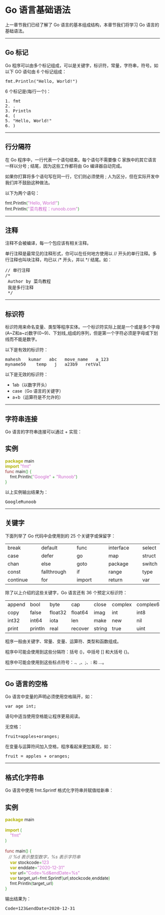 
		
# Go 语言基础语法
<p>上一章节我们已经了解了 Go 语言的基本组成结构，本章节我们将学习 Go 语言的基础语法。</p>
<hr>
<h2>Go 标记</h2>

<p>Go 程序可以由多个标记组成，可以是关键字，标识符，常量，字符串，符号。如以下 GO 语句由 6 个标记组成：</p>
<pre class="prettyprint prettyprinted" style=""><span class="pln">fmt</span><span class="pun">.</span><span class="typ">Println</span><span class="pun">(</span><span class="str">"Hello, World!"</span><span class="pun">)</span></pre>
<p>6 个标记是(每行一个)：</p>
<pre class="prettyprint prettyprinted" style=""><span class="lit">1.</span><span class="pln"> fmt
</span><span class="lit">2.</span><span class="pln"> </span><span class="pun">.</span><span class="pln">
</span><span class="lit">3.</span><span class="pln"> </span><span class="typ">Println</span><span class="pln">
</span><span class="lit">4.</span><span class="pln"> </span><span class="pun">(</span><span class="pln">
</span><span class="lit">5.</span><span class="pln"> </span><span class="str">"Hello, World!"</span><span class="pln">
</span><span class="lit">6.</span><span class="pln"> </span><span class="pun">)</span></pre>
<hr>
<h2>行分隔符</h2>
<p>在 Go 程序中，一行代表一个语句结束。每个语句不需要像 C 家族中的其它语言一样以分号 ; 结尾，因为这些工作都将由 Go 编译器自动完成。</p>
<p>如果你打算将多个语句写在同一行，它们则必须使用 ; 人为区分，但在实际开发中我们并不鼓励这种做法。</p>
<p>以下为两个语句：</p>
<div class="example"><div class="example_code">
fmt<span style="color: #339933;">.</span><span style="">Println</span><span style="color: #339933;">(</span><span style="color: #cc66cc;">"Hello, World!"</span><span style="color: #339933;">)</span><br>
fmt<span style="color: #339933;">.</span><span style="">Println</span><span style="color: #339933;">(</span><span style="color: #cc66cc;">"菜鸟教程：runoob.com"</span><span style="color: #339933;">)</span><br>
</div></div>
<hr>
<h2>注释</h2>

<p>注释不会被编译，每一个包应该有相关注释。</p>
<p>
单行注释是最常见的注释形式，你可以在任何地方使用以 // 开头的单行注释。多行注释也叫块注释，均已以 /* 开头，并以 */ 结尾。如：
</p>
<pre class="prettyprint prettyprinted" style=""><span class="com">// 单行注释</span><span class="pln">
</span><span class="com">/*
 Author by 菜鸟教程
 我是多行注释
 */</span></pre>
<hr>
<h2>标识符</h2>
<p>标识符用来命名变量、类型等程序实体。一个标识符实际上就是一个或是多个字母(A~Z和a~z)数字(0~9)、下划线_组成的序列，但是第一个字符必须是字母或下划线而不能是数字。</p>
<p>以下是有效的标识符：</p>
<pre class="prettyprint prettyprinted" style=""><span class="pln">mahesh   kumar   abc   move_name   a_123
myname50   _temp   j   a23b9   retVal</span></pre>
<p>以下是无效的标识符：</p>
<ul>
<li>1ab（以数字开头）</li>
<li>case（Go 语言的关键字）</li>
<li>a+b（运算符是不允许的）</li>
</ul>
<hr><h2>字符串连接</h2>
<p>Go 语言的字符串连接可以通过 <span class="marked">+</span> 实现：</p>
<div class="example"><h2 class="example">实例</h2> <div class="example_code">
<span style="color: #b1b100; font-weight: bold;">package</span> main<br>
<span style="color: #b1b100; font-weight: bold;">import</span> <span style="color: #cc66cc;">"fmt"</span><br>
<span style="color: #993333;">func</span> main<span style="color: #339933;">()</span> <span style="color: #339933;">{</span><br>
&nbsp; &nbsp; fmt<span style="color: #339933;">.</span>Println<span style="color: #339933;">(</span><span style="color: #cc66cc;">"Google"</span> <span style="color: #339933;">+</span> <span style="color: #cc66cc;">"Runoob"</span><span style="color: #339933;">)</span><br>
<span style="color: #339933;">}</span><br>
</div></div>
<p>以上实例输出结果为：</p>
<pre class="prettyprint prettyprinted" style=""><span class="typ">GoogleRunoob</span></pre>
<hr>
<h2>关键字</h2>
<p>下面列举了 Go 代码中会使用到的 25 个关键字或保留字：</p>


<table class="reference">
<tbody><tr>
<td style="width:25%">break</td><td style="width:25%">default</td><td style="width:25%">func</td><td style="width:25%">interface</td><td style="width:25%">select</td></tr>
<tr><td>case</td><td>defer</td><td>go</td><td>map</td><td>struct</td></tr>
<tr><td>chan</td><td>else</td><td>goto</td><td>package</td><td>switch</td></tr>
<tr><td>const</td><td>fallthrough</td><td>if</td><td>range</td><td>type</td></tr>
<tr><td>continue</td><td>for</td><td>import</td><td>return</td><td>var</td></tr>
</tbody></table>

<p>除了以上介绍的这些关键字，Go 语言还有 36 个预定义标识符：</p>
<table class="reference">
  <tbody><tr>
    <td>append</td>
    <td>bool</td>
    <td>byte</td>
    <td>cap</td>
    <td>close</td>
    <td>complex</td>
    <td>complex64</td>
    <td>complex128</td>
    <td>uint16</td>
  </tr>
  <tr>
    <td>copy</td>
    <td>false</td>
    <td>float32</td>
    <td>float64</td>
    <td>imag</td>
    <td>int</td>
    <td>int8</td>
    <td>int16</td>
    <td>uint32</td>
  </tr>
  <tr>
    <td>int32</td>
    <td>int64</td>
    <td>iota</td>
    <td>len</td>
    <td>make</td>
    <td>new</td>
    <td>nil</td>
    <td>panic</td>
    <td>uint64</td>
  </tr>
  <tr>
    <td>print</td>
    <td>println</td>
    <td>real</td>
    <td>recover</td>
    <td>string</td>
    <td>true</td>
    <td>uint</td>
    <td>uint8</td>
    <td>uintptr</td>
  </tr>
</tbody></table>
<p>
程序一般由关键字、常量、变量、运算符、类型和函数组成。
</p><p>
程序中可能会使用到这些分隔符：括号 ()，中括号 [] 和大括号 {}。
</p><p>
程序中可能会使用到这些标点符号：.、,、;、: 和 …。</p>
<hr>
<h2>Go 语言的空格</h2>
<p>Go 语言中变量的声明必须使用空格隔开，如：</p>
<pre class="prettyprint prettyprinted" style=""><span class="kwd">var</span><span class="pln"> age </span><span class="kwd">int</span><span class="pun">;</span></pre>

<p>语句中适当使用空格能让程序更易阅读。</p>
<p>无空格：</p>
<pre class="prettyprint prettyprinted" style=""><span class="pln">fruit</span><span class="pun">=</span><span class="pln">apples</span><span class="pun">+</span><span class="pln">oranges</span><span class="pun">;</span></pre>
<p>在变量与运算符间加入空格，程序看起来更加美观，如：</p>
<pre class="prettyprint prettyprinted" style=""><span class="pln">fruit </span><span class="pun">=</span><span class="pln"> apples </span><span class="pun">+</span><span class="pln"> oranges</span><span class="pun">;</span><span class="pln"> </span></pre>
<hr>
<h2>格式化字符串</h2>
<p>Go 语言中使用 <span class="marked">fmt.Sprintf</span> 格式化字符串并赋值给新串：</p>
<div class="example"><h2 class="example">实例</h2> <div class="example_code">
<span style="color: #b1b100; font-weight: bold;">package</span> main<br>
<br>
<span style="color: #b1b100; font-weight: bold;">import</span> <span style="color: #339933;">(</span><br>
&nbsp; &nbsp; <span style="color: #cc66cc;">"fmt"</span><br>
<span style="color: #339933;">)</span><br>
<br>
<span style="color: #993333;">func</span> main<span style="color: #339933;">()</span> <span style="color: #339933;">{</span><br>
&nbsp; &nbsp;<span style="color: #666666; font-style: italic;">// %d 表示整型数字，%s 表示字符串</span><br>
&nbsp; &nbsp; <span style="color: #b1b100; font-weight: bold;">var</span> stockcode<span style="color: #339933;">=</span><span style="color: #cc66cc;">123</span><br>
&nbsp; &nbsp; <span style="color: #b1b100; font-weight: bold;">var</span> enddate<span style="color: #339933;">=</span><span style="color: #cc66cc;">"2020-12-31"</span><br>
&nbsp; &nbsp; <span style="color: #b1b100; font-weight: bold;">var</span> url<span style="color: #339933;">=</span><span style="color: #cc66cc;">"Code=%d&amp;endDate=%s"</span><br>
&nbsp; &nbsp; <span style="color: #b1b100; font-weight: bold;">var</span> target_url<span style="color: #339933;">=</span>fmt<span style="color: #339933;">.</span>Sprintf<span style="color: #339933;">(</span>url<span style="color: #339933;">,</span>stockcode<span style="color: #339933;">,</span>enddate<span style="color: #339933;">)</span><br>
&nbsp; &nbsp; fmt<span style="color: #339933;">.</span>Println<span style="color: #339933;">(</span>target_url<span style="color: #339933;">)</span><br>
<span style="color: #339933;">}</span><br>
</div></div>
<p>输出结果为：</p>
<pre class="prettyprint prettyprinted" style=""><span class="typ">Code</span><span class="pun">=</span><span class="lit">123</span><span class="pun">&amp;</span><span class="pln">endDate</span><span class="pun">=</span><span class="lit">2020</span><span class="pun">-</span><span class="lit">12</span><span class="pun">-</span><span class="lit">31</span></pre>

